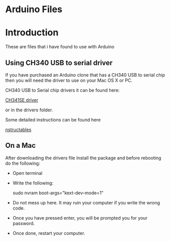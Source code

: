 
# Arduino Files

# Introduction
These are files that i have found to use with Arduino

## Using CH340 USB to serial driver

If you have purchased an Arduino clone that has a CH340 USB to serial chip
then you will need the driver to use on your Mac OS X or PC.


CH340 USB to Serial chip drivers it can be found here:

[CH341SE driver](http://www.wch.cn/download/CH341SER_ZIP.html)

or in the drivers folder.

Some detailed instructions can be found here

[nstructables](https://www.instructables.com/id/Arduino-Nano-CH340/)

## On a Mac

After downloading the drivers file
Install the package and before rebooting do the following:

* Open terminal
* Write the following: 
	
	sudo nvram boot-args="kext-dev-mode=1" 

* Do not mess up here. It may ruin your computer if you write the wrong code.

* Once you have pressed enter, you will be prompted you for your password.
* Once done, restart your computer.

